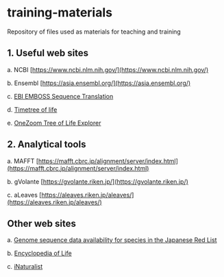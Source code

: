 # training-materials
Repository of files used as materials for teaching and training


## 1. Useful web sites
a. NCBI [https://www.ncbi.nlm.nih.gov/](https://www.ncbi.nlm.nih.gov/)

b. Ensembl [https://asia.ensembl.org/](https://asia.ensembl.org/)

c. [EBI EMBOSS Sequence Translation](https://www.ebi.ac.uk/Tools/st/)

d. [Timetree of life](http://timetree.org/)

e. [OneZoom Tree of Life Explorer](https://www.onezoom.org/)

## 2. Analytical tools
a. MAFFT [https://mafft.cbrc.jp/alignment/server/index.html](https://mafft.cbrc.jp/alignment/server/index.html)

b. gVolante [https://gvolante.riken.jp/](https://gvolante.riken.jp/)

c. aLeaves [https://aleaves.riken.jp/aleaves/](https://aleaves.riken.jp/aleaves/)

## Other web sites

a. [Genome sequence data availability
for species in the
Japanese Red List](https://kirill-kryukov.com/study/Rare-species-of-Japan/)

b. [Encyclopedia of Life](https://eol.org/)

c. [iNaturalist](https://www.inaturalist.org/)

